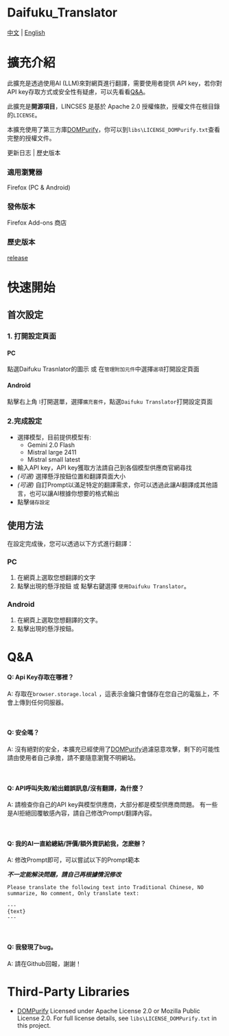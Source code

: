 # Daifuku_Translator
[中文](README.md) | [English](README_en.md)

# 擴充介紹
此擴充是透過使用AI (LLM)來對網頁進行翻譯，需要使用者提供 API key，若你對API key存取方式或安全性有疑慮，可以先看看[Q&A](https://github.com/JaniceC001/Daifuku_Translator?tab=readme-ov-file#qa)。

此擴充是**開源項目**，LINCSES 是基於 Apache 2.0 授權條款，授權文件在根目錄的`LICENSE`。

本擴充使用了第三方庫[DOMPurify](https://github.com/cure53/DOMPurify)，你可以到`libs\LICENSE_DOMPurify.txt`查看完整的授權文件。

更新日志 | 歷史版本

### 適用瀏覽器
Firefox (PC & Android)

### 發佈版本
Firefox Add-ons 商店

### 歷史版本
[release](https://github.com/JaniceC001/Daifuku_Translator/tree/main/release)

# 快速開始
## 首次設定

### 1. 打開設定頁面
#### PC
點選Daifuku Trasnlator的圖示 或 在`管理附加元件`中選擇`選項`打開設定頁面

#### Android
點擊右上角`⠸`打開選單，選擇`擴充套件`，點選`Daifuku Translator`打開設定頁面

### 2.完成設定

- 選擇模型，目前提供模型有: 
    - Gemini 2.0 Flash
    - Mistral large 2411
    - Mistral small latest
- 輸入API key，API key獲取方法請自己到各個模型供應商官網尋找
- *(可選)* 選擇懸浮按鈕位置和翻譯頁面大小
- *(可選)* 自訂Prompt以滿足特定的翻譯需求，你可以透過此讓AI翻譯成其他語言，也可以讓AI根據你想要的格式輸出
- 點擊`儲存設定`

## 使用方法

在設定完成後，您可以透過以下方式進行翻譯：
### PC
1. 在網頁上選取您想翻譯的文字
2. 點擊出現的懸浮按鈕 或 點擊右鍵選擇 `使用Daifuku Translator`。

### Android
1. 在網頁上選取您想翻譯的文字。
2. 點擊出現的懸浮按鈕。

# Q&A
#### Q: Api Key存取在哪裡？

A: 存取在`browser.storage.local` ，這表示金鑰只會儲存在您自己的電腦上，不會上傳到任何伺服器。

<br>

#### Q: 安全嗎？

A: 沒有絕對的安全，本擴充已經使用了[DOMPurify](https://github.com/cure53/DOMPurify)過濾惡意攻擊，剩下的可能性請由使用者自己承擔，請不要隨意瀏覽不明網站。

<br>

#### Q: API呼叫失敗/給出錯誤訊息/沒有翻譯，為什麼？

A: 請檢查你自己的API key與模型供應商，大部分都是模型供應商問題。
有一些是AI拒絕回覆敏感內容，請自己修改Prompt/翻譯內容。

<br>

#### Q: 我的AI一直給總結/評價/額外資訊給我，怎麽辦？

A: 修改Prompt即可，可以嘗試以下的Prompt範本

***不一定能解決問題，請自己再根據情況修改***
```
Please translate the following text into Traditional Chinese, NO summarize, No comment, Only translate text:

---
{text}
---
```

<br>

#### Q: 我發現了bug。

A: 請在Github回報，謝謝！

# Third-Party Libraries
- [DOMPurify](https://github.com/cure53/DOMPurify)
    Licensed under Apache License 2.0 or Mozilla Public License 2.0.
    For full license details, see `libs\LICENSE_DOMPurify.txt` in this project.